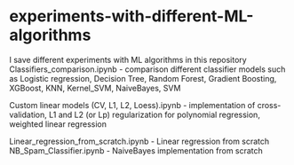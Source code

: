 # experiments-with-different-ML-algorithms

I save different experiments with ML algorithms in this repository
Classifiers_comparison.ipynb - comparison different classifier models such as Logistic regression, Decision Tree, Random Forest, Gradient Boosting,
							   XGBoost, KNN, Kernel_SVM, NaiveBayes, SVM 

Custom linear models (CV, L1, L2, Loess).ipynb - implementation of cross-validation, L1 and L2 (or Lp) regularization for polynomial regression, 
 												 weighted linear regression

Linear_regression_from_scratch.ipynb - Linear regression from scratch 
NB_Spam_Classifier.ipynb - NaiveBayes implementation from scratch